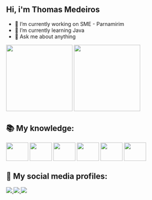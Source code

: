 ## Hi, i'm Thomas Medeiros


- 🔭 I’m currently working on SME - Parnamirim
- 🌱 I’m currently learning Java
- 💬 Ask me about anything

<div>
  <img height="180em" src="https://github-readme-stats.vercel.app/api?username=thomas622&theme=chartreuse-dark&show_icons=true"/>
   <img height="180em" src="https://github-readme-stats.vercel.app/api/top-langs/?username=thomas622&layout=compact&langs_count=16&theme=chartreuse-dark"/>
</div>

## 📚 My knowledge: 
<div>
<img align="center" height="50" width="60" src="https://cdn.jsdelivr.net/gh/devicons/devicon/icons/java/java-original.svg" />
<img align="center" height="50" width="60" src="https://cdn.jsdelivr.net/gh/devicons/devicon/icons/html5/html5-original.svg" />          
<img align="center" height="50" width="60" src="https://cdn.jsdelivr.net/gh/devicons/devicon/icons/css3/css3-original.svg" />           
<img align="center" height="50" width="60" src="https://cdn.jsdelivr.net/gh/devicons/devicon/icons/javascript/javascript-original.svg" />
<img align="center" height="50" width="60" src="https://cdn.jsdelivr.net/gh/devicons/devicon/icons/python/python-original.svg" />
<img align="center" height="50" width="60" src="https://cdn.jsdelivr.net/gh/devicons/devicon/icons/cplusplus/cplusplus-original.svg" />
</div>

## 🔗 My social media profiles:

<div style="display: inline_block">
  <a href="https://facebook.com/ThomasWMedeiros">
  <img src="https://img.shields.io/badge/Facebook-1877F2?style=for-the-badge&logo=facebook&logoColor=white">
  </a>
  <a href="https://instagram.com/thomaswylerson">
    <img src="https://img.shields.io/badge/Instagram-E4405F?style=for-the-badge&logo=instagram&logoColor=white">
  </a>
   <a href="https://api.whatsapp.com/send?phone=5584986362639">
    <img src="https://img.shields.io/badge/WhatsApp-25D366?style=for-the-badge&logo=whatsapp&logoColor=white">
  </a>
</div>



